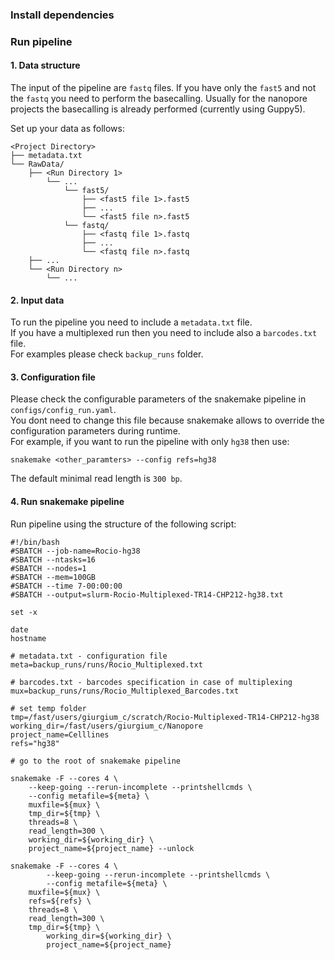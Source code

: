 ### Install dependencies


### Run pipeline


#### 1. Data structure

The input of the pipeline are `fastq` files. 
If you have only the `fast5` and not the `fastq` you need to perform the basecalling.
Usually for the nanopore projects the basecalling is already performed (currently using Guppy5).

Set up your data as follows:

```
<Project Directory>
├── metadata.txt
└── RawData/
    ├── <Run Directory 1>
        └── ...
            └── fast5/
                ├── <fast5 file 1>.fast5
                ├── ...
                └── <fast5 file n>.fast5
            └── fastq/
                ├── <fastq file 1>.fastq
                ├── ...
                └── <fastq file n>.fastq
    ├── ...
    └── <Run Directory n>
        └── ...
```

#### 2. Input data

To run the pipeline you need to include a `metadata.txt` file.<br/>
If you have a multiplexed run then you need to include also a `barcodes.txt` file.<br/>
For examples please check `backup_runs` folder.<br/>

#### 3. Configuration file

Please check the configurable parameters of the snakemake pipeline in `configs/config_run.yaml`.<br/>
You dont need to change this file because snakemake allows to override the configuration parameters during runtime.<br/>
For example, if you want to run the pipeline with only `hg38` then use:

```
snakemake <other_paramters> --config refs=hg38
```

The default minimal read length is `300 bp`.<br/>

#### 4. Run snakemake pipeline

Run pipeline using the structure of the following script:

```
#!/bin/bash
#SBATCH --job-name=Rocio-hg38
#SBATCH --ntasks=16
#SBATCH --nodes=1
#SBATCH --mem=100GB
#SBATCH --time 7-00:00:00
#SBATCH --output=slurm-Rocio-Multiplexed-TR14-CHP212-hg38.txt

set -x

date
hostname

# metadata.txt - configuration file
meta=backup_runs/runs/Rocio_Multiplexed.txt 

# barcodes.txt - barcodes specification in case of multiplexing
mux=backup_runs/runs/Rocio_Multiplexed_Barcodes.txt

# set temp folder
tmp=/fast/users/giurgium_c/scratch/Rocio-Multiplexed-TR14-CHP212-hg38
working_dir=/fast/users/giurgium_c/Nanopore
project_name=Celllines
refs="hg38"

# go to the root of snakemake pipeline

snakemake -F --cores 4 \
	--keep-going --rerun-incomplete --printshellcmds \
	--config metafile=${meta} \
	muxfile=${mux} \
	tmp_dir=${tmp} \
	threads=8 \
	read_length=300 \
	working_dir=${working_dir} \
	project_name=${project_name} --unlock

snakemake -F --cores 4 \
        --keep-going --rerun-incomplete --printshellcmds \
        --config metafile=${meta} \
	muxfile=${mux} \
	refs=${refs} \
	threads=8 \
	read_length=300 \
	tmp_dir=${tmp} \
        working_dir=${working_dir} \
        project_name=${project_name}

```
